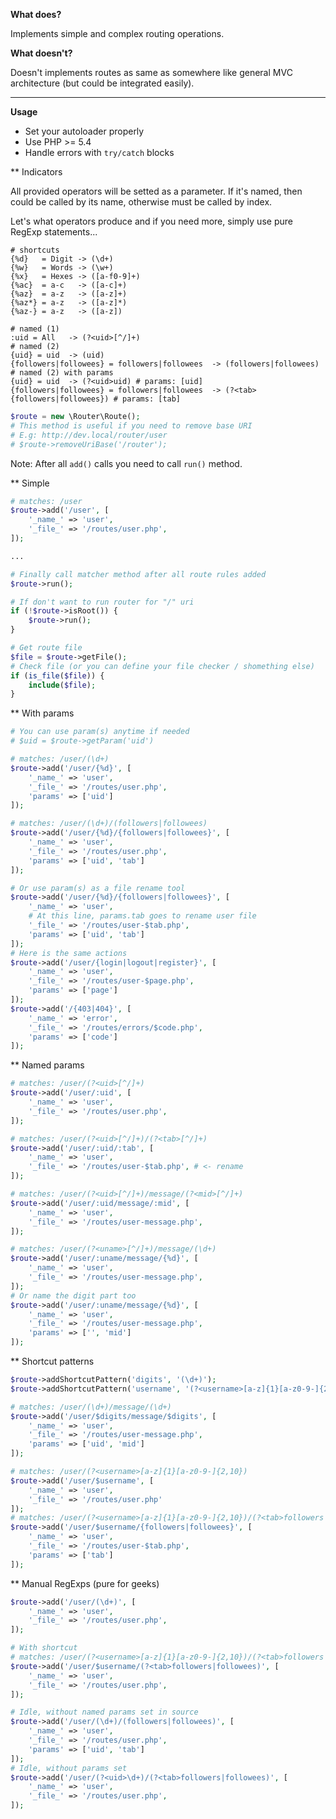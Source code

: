 **What does?**

Implements simple and complex routing operations.

**What doesn't?**

Doesn't implements routes as same as somewhere like general MVC architecture (but could be integrated easily).

<hr size="1" />

**Usage**

- Set your autoloader properly
- Use PHP >= 5.4
- Handle errors with `try/catch` blocks

** Indicators

All provided operators will be setted as a parameter. If it's named, then could be called by its name, otherwise must be called by index.

Let's what operators produce and if you need more, simply use pure RegExp statements...

```text
# shortcuts
{%d}   = Digit -> (\d+)
{%w}   = Words -> (\w+)
{%x}   = Hexes -> ([a-f0-9]+)
{%ac}  = a-c   -> ([a-c]+)
{%az}  = a-z   -> ([a-z]+)
{%az*} = a-z   -> ([a-z]*)
{%az-} = a-z   -> ([a-z])

# named (1)
:uid = All   -> (?<uid>[^/]+)
# named (2)
{uid} = uid  -> (uid)
{followers|followees} = followers|followees  -> (followers|followees)
# named (2) with params
{uid} = uid  -> (?<uid>uid) # params: [uid]
{followers|followees} = followers|followees  -> (?<tab>{followers|followees}) # params: [tab]
```

```php
$route = new \Router\Route();
# This method is useful if you need to remove base URI
# E.g: http://dev.local/router/user
# $route->removeUriBase('/router');
```

Note: After all `add()` calls you need to call `run()` method.

** Simple
```php
# matches: /user
$route->add('/user', [
    '_name_' => 'user',
    '_file_' => '/routes/user.php',
]);

...

# Finally call matcher method after all route rules added
$route->run();

# If don't want to run router for "/" uri
if (!$route->isRoot()) {
    $route->run();
}

# Get route file
$file = $route->getFile();
# Check file (or you can define your file checker / shomething else)
if (is_file($file)) {
    include($file);
}
```

** With params
```php
# You can use param(s) anytime if needed
# $uid = $route->getParam('uid')

# matches: /user/(\d+)
$route->add('/user/{%d}', [
    '_name_' => 'user',
    '_file_' => '/routes/user.php',
    'params' => ['uid']
]);

# matches: /user/(\d+)/(followers|followees)
$route->add('/user/{%d}/{followers|followees}', [
    '_name_' => 'user',
    '_file_' => '/routes/user.php',
    'params' => ['uid', 'tab']
]);

# Or use param(s) as a file rename tool
$route->add('/user/{%d}/{followers|followees}', [
    '_name_' => 'user',
    # At this line, params.tab goes to rename user file
    '_file_' => '/routes/user-$tab.php',
    'params' => ['uid', 'tab']
]);
# Here is the same actions
$route->add('/user/{login|logout|register}', [
    '_name_' => 'user',
    '_file_' => '/routes/user-$page.php',
    'params' => ['page']
]);
$route->add('/{403|404}', [
    '_name_' => 'error',
    '_file_' => '/routes/errors/$code.php',
    'params' => ['code']
]);

```

** Named params
```php
# matches: /user/(?<uid>[^/]+)
$route->add('/user/:uid', [
    '_name_' => 'user',
    '_file_' => '/routes/user.php',
]);

# matches: /user/(?<uid>[^/]+)/(?<tab>[^/]+)
$route->add('/user/:uid/:tab', [
    '_name_' => 'user',
    '_file_' => '/routes/user-$tab.php', # <- rename
]);

# matches: /user/(?<uid>[^/]+)/message/(?<mid>[^/]+)
$route->add('/user/:uid/message/:mid', [
    '_name_' => 'user',
    '_file_' => '/routes/user-message.php',
]);

# matches: /user/(?<uname>[^/]+)/message/(\d+)
$route->add('/user/:uname/message/{%d}', [
    '_name_' => 'user',
    '_file_' => '/routes/user-message.php',
]);
# Or name the digit part too
$route->add('/user/:uname/message/{%d}', [
    '_name_' => 'user',
    '_file_' => '/routes/user-message.php',
    'params' => ['', 'mid']
]);
```

** Shortcut patterns
```php
$route->addShortcutPattern('digits', '(\d+)');
$route->addShortcutPattern('username', '(?<username>[a-z]{1}[a-z0-9-]{2,10})');

# matches: /user/(\d+)/message/(\d+)
$route->add('/user/$digits/message/$digits', [
    '_name_' => 'user',
    '_file_' => '/routes/user-message.php',
    'params' => ['uid', 'mid']
]);

# matches: /user/(?<username>[a-z]{1}[a-z0-9-]{2,10})
$route->add('/user/$username', [
    '_name_' => 'user',
    '_file_' => '/routes/user.php'
]);
# matches: /user/(?<username>[a-z]{1}[a-z0-9-]{2,10})/(?<tab>followers|followees)
$route->add('/user/$username/{followers|followees}', [
    '_name_' => 'user',
    '_file_' => '/routes/user-$tab.php',
    'params' => ['tab']
]);
```

** Manual RegExps (pure for geeks)
```php
$route->add('/user/(\d+)', [
    '_name_' => 'user',
    '_file_' => '/routes/user.php',
]);

# With shortcut
# matches: /user/(?<username>[a-z]{1}[a-z0-9-]{2,10})/(?<tab>followers|followees)
$route->add('/user/$username/(?<tab>followers|followees)', [
    '_name_' => 'user',
    '_file_' => '/routes/user.php',
]);

# Idle, without named params set in source
$route->add('/user/(\d+)/(followers|followees)', [
    '_name_' => 'user',
    '_file_' => '/routes/user.php',
    'params' => ['uid', 'tab']
]);
# Idle, without params set
$route->add('/user/(?<uid>\d+)/(?<tab>followers|followees)', [
    '_name_' => 'user',
    '_file_' => '/routes/user.php',
]);
```
